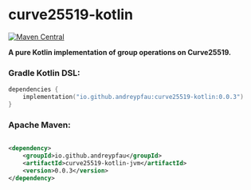 # curve25519-kotlin

[![Maven Central](https://img.shields.io/maven-central/v/io.github.andreypfau/curve25519-kotlin.svg?label=Maven%20Central)](https://search.maven.org/search?q=g:%22io.github.andreypfau%22%20AND%20a:%22curve25519-kotlin%22)

**A pure Kotlin implementation of group operations on Curve25519.**

### Gradle Kotlin DSL:

```kotlin
dependencies {
    implementation("io.github.andreypfau:curve25519-kotlin:0.0.3")
}
```

### Apache Maven:

```xml

<dependency>
    <groupId>io.github.andreypfau</groupId>
    <artifactId>curve25519-kotlin-jvm</artifactId>
    <version>0.0.3</version>
</dependency>
```
